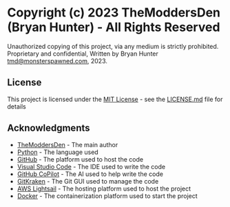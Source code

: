 <!--
 Copyright (c) 2023 Bryan Hunter (TheModdersDen) | https://github.com/TheModdersDen

 Permission is hereby granted, free of charge, to any person obtaining a copy of
 this software and associated documentation files (the "Software"), to deal in
 the Software without restriction, including without limitation the rights to
 use, copy, modify, merge, publish, distribute, sublicense, and/or sell copies of
 the Software, and to permit persons to whom the Software is furnished to do so,
 subject to the following conditions:

 The above copyright notice and this permission notice shall be included in all
 copies or substantial portions of the Software.

 THE SOFTWARE IS PROVIDED "AS IS", WITHOUT WARRANTY OF ANY KIND, EXPRESS OR
 IMPLIED, INCLUDING BUT NOT LIMITED TO THE WARRANTIES OF MERCHANTABILITY, FITNESS
 FOR A PARTICULAR PURPOSE AND NONINFRINGEMENT. IN NO EVENT SHALL THE AUTHORS OR
 COPYRIGHT HOLDERS BE LIABLE FOR ANY CLAIM, DAMAGES OR OTHER LIABILITY, WHETHER
 IN AN ACTION OF CONTRACT, TORT OR OTHERWISE, ARISING FROM, OUT OF OR IN
 CONNECTION WITH THE SOFTWARE OR THE USE OR OTHER DEALINGS IN THE SOFTWARE.
 -->

# Copyright (c) 2023 TheModdersDen (Bryan Hunter) - All Rights Reserved

Unauthorized copying of this project, via any medium is strictly prohibited.
Proprietary and confidential, Written by Bryan Hunter [tmd@monsterspawned.com](mailto:tmd@monsterspawned.com), 2023.

## License

This project is licensed under the [MIT License](https://opensource.org/licenses/MIT) - see the [LICENSE.md](LICENSE.md) file for details

## Acknowledgments

- [TheModdersDen](https://github.com/TheModdersDen/) - The main author
- [Python](https://www.python.org/downloads/release/python-3114/) - The language used
- [GitHub](https://github.com/) - The platform used to host the code
- [Visual Studio Code](https://code.visualstudio.com/) - The IDE used to write the code
- [GitHub CoPilot](https://copilot.github.com/) - The AI used to help write the code
- [GitKraken](https://www.gitkraken.com/) - The Git GUI used to manage the code
- [AWS Lightsail](https://aws.amazon.com/lightsail/) - The hosting platform used to host the project
- [Docker](https://www.docker.com/) - The containerization platform used to start the project
